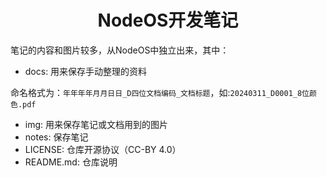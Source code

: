 # <h1 align="center">NodeOS开发笔记</h1>

笔记的内容和图片较多，从NodeOS中独立出来，其中：

* docs: 用来保存手动整理的资料

​	命名格式为：`年年年年月月日日_D四位文档编码_文档标题`，如:`20240311_D0001_8位颜色.pdf`

* img: 用来保存笔记或文档用到的图片
* notes: 保存笔记
* LICENSE: 仓库开源协议（CC-BY 4.0）
* README.md: 仓库说明